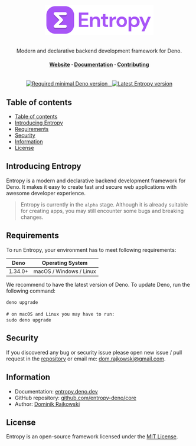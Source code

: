<div align="center">
  <img src="./.github/logo-full.png" height="82" alt="Logo">

  <br>
  <br>

  <p align="center">Modern and declarative backend development framework for Deno.</p>

  <h4>
    <a href="https://entropy.deno.dev" target="_blank">Website</a>
    <span> · </span>
    <a href="https://entropy.deno.dev/docs/introducing-entropy" target="_blank">Documentation</a>
    <span> · </span>
    <a href="https://entropy.deno.dev/docs/more/contributing" target="_blank">Contributing</a>
  </h4>

  <br>

  <a href="https://deno.land/x/entropy" target="_blank">
    <img src="https://shield.deno.dev/deno/%5E1.34.0" alt="Required minimal Deno version">
    &nbsp;
    <img src="https://shield.deno.dev/x/entropy" alt="Latest Entropy version">
  </a>

  <br>
</div>

## Table of contents

- [Table of contents](#table-of-contents)
- [Introducing Entropy](#introducing-entropy)
- [Requirements](#requirements)
- [Security](#security)
- [Information](#information)
- [License](#license)

## Introducing Entropy

Entropy is a modern and declarative backend development framework for Deno. It makes it easy to create fast and secure web applications with awesome developer experience.

> Entropy is currently in the `alpha` stage. Although it is already suitable for creating apps, you may still encounter some bugs and breaking changes.

## Requirements

To run Entropy, your environment has to meet following requirements:

| Deno      | Operating System         |
| --------- | ------------------------ |
| 1.34.0+   | macOS / Windows / Linux  |

We recommend to have the latest version of Deno. To update Deno, run the following command:

```shell
deno upgrade

# on macOS and Linux you may have to run:
sudo deno upgrade
```

## Security

If you discovered any bug or security issue please open new issue / pull request in the [repository](https://github.com/entropy-deno/core) or email me: dom.rajkowski@gmail.com.

## Information

- Documentation: [entropy.deno.dev](https://entropy.deno.dev/docs/introducing-entropy)
- GitHub repository: [github.com/entropy-deno/core](https://github.com/entropy-deno/core)
- Author: [Dominik Rajkowski](https://github.com/dominiq007)

## License

Entropy is an open-source framework licensed under the [MIT License](https://github.com/entropy-deno/core/blob/main/LICENSE).
